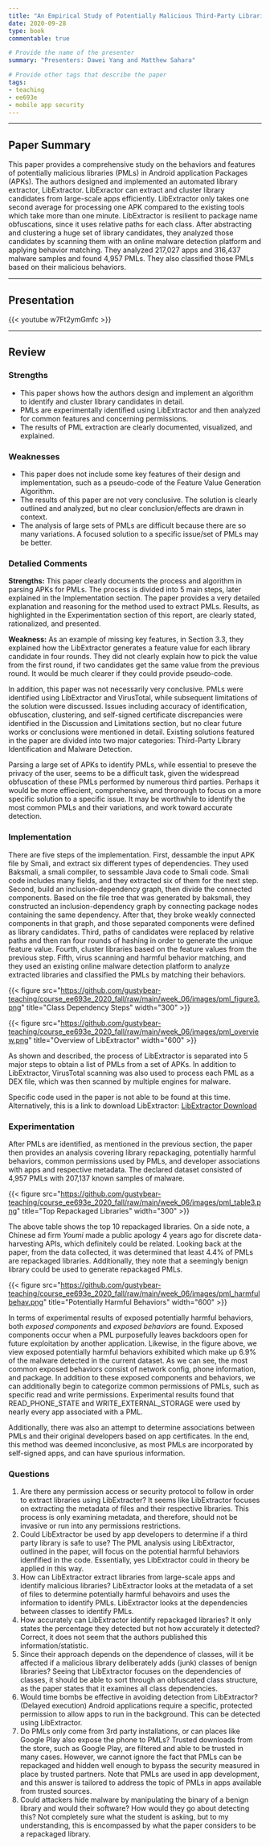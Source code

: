 ```yaml
---
title: "An Empirical Study of Potentially Malicious Third-Party Libraries in Android Apps by Z. Zhang, W. Diao. C. Hu, S. Guo, C. Zuo, and L. Li" 
date: 2020-09-28
type: book
commentable: true

# Provide the name of the presenter
summary: "Presenters: Dawei Yang and Matthew Sahara"

# Provide other tags that describe the paper
tags:
- teaching
- ee693e
- mobile app security
---
```


***
## Paper Summary
This paper provides a comprehensive study on the behaviors and features of potentially malicious libraries (PMLs) in Android application Packages (APKs). The authors designed and implemented an automated library extractor, LibExtractor. LibExractor can extract and cluster library candidates from large-scale apps efficiently. LibExtractor only takes one second average for processing one APK compared to the existing tools which take more than one minute. LibExtractor is resilient to package name obfuscations, since it uses relative paths for each class. After abstracting and clustering a huge set of library candidates, they analyzed those candidates by scanning them with an online malware detection platform and applying behavior matching. They analyzed 217,027 apps and 316,437 malware samples and found 4,957 PMLs. They also classified those PMLs based on their malicious behaviors.
***

## Presentation
{{< youtube w7Ft2ymGmfc >}}
***

## Review
### Strengths
- This paper shows how the authors design and implement an algorithm to identify and cluster library candidates in detail.
- PMLs are experimentally identified using LibExtractor and then analyzed for common features and concerning permissions.
- The results of PML extraction are clearly documented, visualized, and explained.

### Weaknesses
- This paper does not include some key features of their design and implementation, such as a pseudo-code of the Feature Value Generation Algorithm.
- The results of this paper are not very conclusive. The solution is clearly outlined and analyzed, but no clear conclusion/effects are drawn in context.
- The analysis of large sets of PMLs are difficult because there are so many variations. A focused solution to a specific issue/set of PMLs may be better.

### Detalied Comments
**Strengths:** This paper clearly documents the process and algorithm in parsing APKs for PMLs. The process is divided into 5 main steps, later explained in the Implementation section. The paper provides a very detailed explanation and reasoning for the method used to extract PMLs. Results, as highlighted in the Experimentation section of this report, are clearly stated, rationalized, and presented.

**Weakness:** As an example of missing key features, in Section 3.3, they explained how the LibExtractor generates a feature value for each library candidate in four rounds. They did not clearly explain how to pick the value from the first round, if two candidates get the same value from the previous round. It would be much clearer if they could provide pseudo-code.
 
In addition, this paper was not necessarily very conclusive. PMLs were identified using LibExtractor and VirusTotal, while subsequent limitations of the solution were discussed. Issues including accuracy of identification, obfuscation, clustering, and self-signed certificate discrepancies were identified in the Discussion and Limitations section, but no clear future works or conclusions were mentioned in detail. Existing solutions featured in the paper are divided into two major categories: Third-Party Library Identification and Malware Detection.

Parsing a large set of APKs to identify PMLs, while essential to preseve the privacy of the user, seems to be a difficult task, given the widespread obfuscation of these PMLs performed by numerous third parties. Perhaps it would be more effiecient, comprehensive, and throrough to focus on a more specific solution to a specific issue. It may be worthwhile to identify the most common PMLs and their variations, and work toward accurate detection.

### Implementation
There are five steps of the implementation. First, dessamble the input APK file by Smali, and extract six different types of dependencies. They used Baksmali, a smali compiler, to sessamble Java code to Smali code. Smali code includes many fields, and they extracted six of them for the next step. Second, build an inclusion-dependency graph, then divide the connected components. Based on the file tree that was generated by baksmali, they constructed an inclusion-dependency graph by connecting package nodes containing the same dependency. After that, they broke weakly connected components in that graph, and those separated components were defined as library candidates. Third, paths of candidates were replaced by relative paths and then ran four rounds of hashing in order to generate the unique feature value. Fourth, cluster libraries based on the feature values from the previous step. Fifth, virus scanning and harmful behavior matching, and they used an existing online malware detection platform to analyze extracted libraries and classified the PMLs by matching their behaviors.

{{< figure src="https://github.com/gustybear-teaching/course_ee693e_2020_fall/raw/main/week_06/images/pml_figure3.png" title="Class Dependency Steps" width="300" >}}

{{< figure src="https://github.com/gustybear-teaching/course_ee693e_2020_fall/raw/main/week_06/images/pml_overview.png" title="Overview of LibExtractor" width="600" >}}

As shown and described, the process of LibExtractor is separated into 5 major steps to obtain a list of PMLs from a set of APKs. In addition to LibExtractor, VirusTotal scanning was also used to process each PML as a DEX file, which was then scanned by multiple engines for malware. 

Specific code used in the paper is not able to be found at this time. Alternatively, this is a link to download LibExtractor: [LibExtractor Download](https://www.gnu.org/software/libextractor/)

### Experimentation
After PMLs are identified, as mentioned in the previous section, the paper then provides an analysis covering library repackaging, potentially harmful behaviors, common permissions used by PMLs, and developer associations with apps and respective metadata. The declared dataset consisted of 4,957 PMLs with 207,137 known samples of malware.

{{< figure src="https://github.com/gustybear-teaching/course_ee693e_2020_fall/raw/main/week_06/images/pml_table3.png" title="Top Repackaged Libraries" width="300" >}}

The above table shows the top 10 repackaged libraries. On a side note, a Chinese ad firm *Youmi* made a public apology 4 years ago for discrete data-harvesting APIs, which definitely could be related. Looking back at the paper, from the data collected, it was determined that least 4.4% of PMLs are repackaged libraries. Additionally, they note that a seemingly benign library could be used to generate repackaged PMLs.

{{< figure src="https://github.com/gustybear-teaching/course_ee693e_2020_fall/raw/main/week_06/images/pml_harmfulbehav.png" title="Potentially Harmful Behaviors" width="600" >}}

In terms of experimental results of exposed potentially harmful behaviors, both *exposed components* and *exposed behaviors* are found. Exposed components occur when a PML purposefully leaves backdoors open for future exploitation by another application. Likewise, in the figure above, we view exposed potentially harmful behaviors exhibited which make up 6.9% of the malware detected in the current dataset. As we can see, the most common exposed behaviors consist of network config, phone information, and package. In addition to these exposed components and behaviors, we can additionally begin to categorize common permissions of PMLs, such as specific read and write permissions. Experimental results found that READ_PHONE_STATE and WRITE_EXTERNAL_STORAGE were used by nearly every app associated with a PML.

Additionally, there was also an attempt to determine associations between PMLs and their original developers based on app certificates. In the end, this method was deemed inconclusive, as most PMLs are incorporated by self-signed apps, and can have spurious information.

### Questions
1. Are there any permission access or security protocol to follow in order to extract libraries using LibExtracter?
It seems like LibExtractor focuses on extracting the metadata of files and their respective libraries. This process is only examining metadata, and therefore, should not be invasive or run into any permissions restrictions.
2. Could LibExtractor be used by app developers to determine if a third party library is safe to use?
The PML analysis using LibExtractor, outlined in the paper, will focus on the potential harmful behaviors idenfified in the code. Essentially, yes LibExtractor could in theory be applied in this way.
3. How can LibExtractor extract libraries from large-scale apps and identify malicious libraries?
LibExtractor looks at the metadata of a set of files to determine potentially harmful behavoirs and uses the information to identify PMLs. LibExtractor looks at the dependencies between classes to identify PMLs.
4. How accurately can LibExtractor identify repackaged libraries? It only states the percentage they detected but not how accurately it detected?
Correct, it does not seem that the authors published this information/statistic.
5. Since their approach depends on the dependence of classes, will it be affected if a malicious library deliberately adds (junk) classes of benign libraries?
Seeing that LibExtractor focuses on the dependencies of classes, it should be able to sort through an obfuscated class structure, as the paper states that it examines all class dependencies.
6. Would time bombs be effective in avoiding detection from LibExtractor? (Delayed execution)
Android applications require a specific, protected permission to allow apps to run in the background. This can be detected using LibExtractor.
7. Do PMLs only come from 3rd party installations, or can places like Google Play also expose the phone to PMLs?
Trusted downloads from the store, such as Google Play, are filtered and able to be trusted in many cases. However, we cannot ignore the fact that PMLs can be repackaged and hidden well enough to bypass the security measured in place by trusted partners. Note that PMLs are used in app development, and this answer is tailored to address the topic of PMLs in apps available from trusted sources.
8. Could attackers hide malware by manipulating the binary of a benign library and would their software? How would they go about detecting this?
Not completely sure what the student is asking, but to my understanding, this is encompassed by what the paper considers to be a repackaged library.
